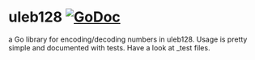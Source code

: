 # uleb128 [![GoDoc](https://godoc.org/github.com/bnch/uleb128?status.svg)](https://godoc.org/github.com/bnch/uleb128)

a Go library for encoding/decoding numbers in uleb128. Usage is pretty simple and documented with tests. Have a look at \_test files.
